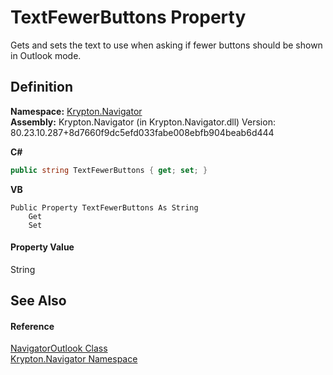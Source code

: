 # TextFewerButtons Property


Gets and sets the text to use when asking if fewer buttons should be shown in Outlook mode.



## Definition
**Namespace:** <a href="a21ac074-d119-3dc6-bd1c-d3a12c0128bc.md">Krypton.Navigator</a>  
**Assembly:** Krypton.Navigator (in Krypton.Navigator.dll) Version: 80.23.10.287+8d7660f9dc5efd033fabe008ebfb904beab6d444

**C#**
``` C#
public string TextFewerButtons { get; set; }
```
**VB**
``` VB
Public Property TextFewerButtons As String
	Get
	Set
```



#### Property Value
String

## See Also


#### Reference
<a href="a9a1b278-b8f1-479a-ccde-efd960f4e12f.md">NavigatorOutlook Class</a>  
<a href="a21ac074-d119-3dc6-bd1c-d3a12c0128bc.md">Krypton.Navigator Namespace</a>  
